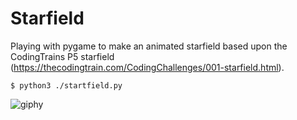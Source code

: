 # Starfield
Playing with pygame to make an animated starfield based upon the CodingTrains P5 starfield (https://thecodingtrain.com/CodingChallenges/001-starfield.html).

```
$ python3 ./startfield.py
```

![giphy](https://user-images.githubusercontent.com/13421296/157097419-265c1df8-2028-45c5-abd8-a297f23368bb.gif)
